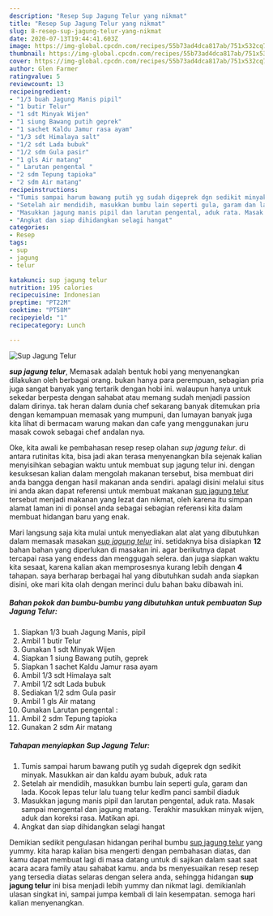 ```yaml
---
description: "Resep Sup Jagung Telur yang nikmat"
title: "Resep Sup Jagung Telur yang nikmat"
slug: 8-resep-sup-jagung-telur-yang-nikmat
date: 2020-07-13T19:44:41.603Z
image: https://img-global.cpcdn.com/recipes/55b73ad4dca817ab/751x532cq70/sup-jagung-telur-foto-resep-utama.jpg
thumbnail: https://img-global.cpcdn.com/recipes/55b73ad4dca817ab/751x532cq70/sup-jagung-telur-foto-resep-utama.jpg
cover: https://img-global.cpcdn.com/recipes/55b73ad4dca817ab/751x532cq70/sup-jagung-telur-foto-resep-utama.jpg
author: Glen Farmer
ratingvalue: 5
reviewcount: 13
recipeingredient:
- "1/3 buah Jagung Manis pipil"
- "1 butir Telur"
- "1 sdt Minyak Wijen"
- "1 siung Bawang putih geprek"
- "1 sachet Kaldu Jamur rasa ayam"
- "1/3 sdt Himalaya salt"
- "1/2 sdt Lada bubuk"
- "1/2 sdm Gula pasir"
- "1 gls Air matang"
- " Larutan pengental "
- "2 sdm Tepung tapioka"
- "2 sdm Air matang"
recipeinstructions:
- "Tumis sampai harum bawang putih yg sudah digeprek dgn sedikit minyak. Masukkan air dan kaldu ayam bubuk, aduk rata"
- "Setelah air mendidih, masukkan bumbu lain seperti gula, garam dan lada. Kocok lepas telur lalu tuang telur kedlm panci sambil diaduk"
- "Masukkan jagung manis pipil dan larutan pengental, aduk rata. Masak sampai mengental dan jagung matang. Terakhir masukkan minyak wijen, aduk dan koreksi rasa. Matikan api."
- "Angkat dan siap dihidangkan selagi hangat"
categories:
- Resep
tags:
- sup
- jagung
- telur

katakunci: sup jagung telur 
nutrition: 195 calories
recipecuisine: Indonesian
preptime: "PT22M"
cooktime: "PT58M"
recipeyield: "1"
recipecategory: Lunch

---
```



![Sup Jagung Telur](https://img-global.cpcdn.com/recipes/55b73ad4dca817ab/751x532cq70/sup-jagung-telur-foto-resep-utama.jpg)

<b><i>sup jagung telur</i></b>, Memasak adalah bentuk hobi yang menyenangkan dilakukan oleh berbagai orang. bukan hanya para perempuan, sebagian pria juga sangat banyak yang tertarik dengan hobi ini. walaupun hanya untuk sekedar berpesta dengan sahabat atau memang sudah menjadi passion dalam dirinya. tak heran dalam dunia chef sekarang banyak ditemukan pria dengan kemampuan memasak yang mumpuni, dan lumayan banyak juga kita lihat di bermacam warung makan dan cafe yang menggunakan juru masak cowok sebagai chef andalan nya.



Oke, kita awali ke pembahasan resep resep olahan <i>sup jagung telur</i>. di antara rutinitas kita, bisa jadi akan terasa menyenangkan bila sejenak kalian menyisihkan sebagian waktu untuk membuat sup jagung telur ini. dengan kesuksesan kalian dalam mengolah makanan tersebut, bisa membuat diri anda bangga dengan hasil makanan anda sendiri. apalagi disini melalui situs ini anda akan dapat referensi untuk membuat makanan <u>sup jagung telur</u> tersebut menjadi makanan yang lezat dan nikmat, oleh karena itu simpan alamat laman ini di ponsel anda sebagai sebagian referensi kita dalam membuat hidangan baru yang enak.


Mari langsung saja kita mulai untuk menyediakan alat alat yang dibutuhkan dalam memasak masakan <u><i>sup jagung telur</i></u> ini. setidaknya bisa disiapkan <b>12</b> bahan bahan yang diperlukan di masakan ini. agar berikutnya dapat tercapai rasa yang endess dan menggugah selera. dan juga siapkan waktu kita sesaat, karena kalian akan memprosesnya kurang lebih dengan <b>4</b> tahapan. saya berharap berbagai hal yang dibutuhkan sudah anda siapkan disini, oke mari kita olah dengan merinci dulu bahan baku dibawah ini.

<!--inarticleads1-->

##### Bahan pokok dan bumbu-bumbu yang dibutuhkan untuk pembuatan Sup Jagung Telur:

1. Siapkan 1/3 buah Jagung Manis, pipil
1. Ambil 1 butir Telur
1. Gunakan 1 sdt Minyak Wijen
1. Siapkan 1 siung Bawang putih, geprek
1. Siapkan 1 sachet Kaldu Jamur rasa ayam
1. Ambil 1/3 sdt Himalaya salt
1. Ambil 1/2 sdt Lada bubuk
1. Sediakan 1/2 sdm Gula pasir
1. Ambil 1 gls Air matang
1. Gunakan  Larutan pengental :
1. Ambil 2 sdm Tepung tapioka
1. Gunakan 2 sdm Air matang




<!--inarticleads2-->

##### Tahapan menyiapkan Sup Jagung Telur:

1. Tumis sampai harum bawang putih yg sudah digeprek dgn sedikit minyak. Masukkan air dan kaldu ayam bubuk, aduk rata
1. Setelah air mendidih, masukkan bumbu lain seperti gula, garam dan lada. Kocok lepas telur lalu tuang telur kedlm panci sambil diaduk
1. Masukkan jagung manis pipil dan larutan pengental, aduk rata. Masak sampai mengental dan jagung matang. Terakhir masukkan minyak wijen, aduk dan koreksi rasa. Matikan api.
1. Angkat dan siap dihidangkan selagi hangat




Demikian sedikit pengulasan hidangan perihal bumbu <u>sup jagung telur</u> yang yummy. kita harap kalian bisa mengerti dengan pembahasan diatas, dan kamu dapat membuat lagi di masa datang untuk di sajikan dalam saat saat acara acara family atau sahabat kamu. anda bs menyesuaikan resep resep yang tersedia diatas selaras dengan selera anda, sehingga hidangan <b>sup jagung telur</b> ini bisa menjadi lebih yummy dan nikmat lagi. demikianlah ulasan singkat ini, sampai jumpa kembali di lain kesempatan. semoga hari kalian menyenangkan.
